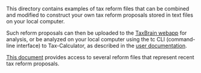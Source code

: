 This directory contains examples of tax reform files that can be
combined and modified to construct your own tax reform proposals
stored in text files on your local computer.

Such reform proposals can then be uploaded to the [TaxBrain
webapp](http://www.ospc.org/taxbrain/file/) for analysis, or be
analyzed on your local computer using the tc CLI (command-line
interface) to Tax-Calculator, as described in the [user
documentation](../../docs/index.html#cli).

[This document](REFORMS.md) provides access to several reform files
that represent recent tax reform proposals.
